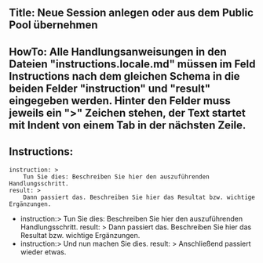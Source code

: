 Title: Neue Session anlegen oder aus dem Public Pool übernehmen
----
HowTo:
Alle Handlungsanweisungen in den Dateien "instructions.locale.md" müssen im Feld Instructions nach dem gleichen Schema in die beiden Felder "instruction" und "result" eingegeben werden. Hinter den Felder muss jeweils ein ">" Zeichen stehen, der Text startet mit Indent von einem Tab in der nächsten Zeile.
----
Instructions:
-
	instruction: >
		Tun Sie dies: Beschreiben Sie hier den auszuführenden Handlungsschritt.
	result: >
		Dann passiert das. Beschreiben Sie hier das Resultat bzw. wichtige Ergänzungen.
-
	instruction:> 
		Tun Sie dies: Beschreiben Sie hier den auszuführenden Handlungsschritt.
	result: > 
		Dann passiert das. Beschreiben Sie hier das Resultat bzw. wichtige Ergänzungen.
-
	instruction:>
		Und nun machen Sie dies.
	result: >
		Anschließend passiert wieder etwas.		